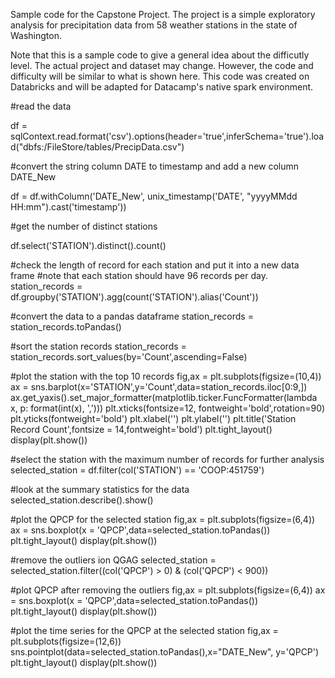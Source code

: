 Sample code for the Capstone Project. The project is a simple exploratory analysis for precipitation data from 58 weather stations in the state of Washington.

Note that this is a sample code to give a general idea about the difficutly level. The actual project and dataset may change. However, the code and difficulty will be similar to what is shown here. This code was created on Databricks and will be adapted for Datacamp's native spark environment. 

#read the data

df = sqlContext.read.format('csv').options(header='true',inferSchema='true').load("dbfs:/FileStore/tables/PrecipData.csv")

#convert the string  column DATE to timestamp and add a new column DATE_New

df = df.withColumn('DATE_New', unix_timestamp('DATE', "yyyyMMdd HH:mm").cast('timestamp'))

#get the number of distinct stations

df.select('STATION').distinct().count()

#check the length of record for each station and put it into a new data frame
#note that each station should have 96 records per day. 
station_records = df.groupby('STATION').agg(count('STATION').alias('Count'))

#convert the data to a pandas dataframe
station_records = station_records.toPandas()

#sort the station records 
station_records = station_records.sort_values(by='Count',ascending=False)

#plot the station with the top 10 records
fig,ax = plt.subplots(figsize=(10,4))
ax = sns.barplot(x='STATION',y='Count',data=station_records.iloc[0:9,])
ax.get_yaxis().set_major_formatter(matplotlib.ticker.FuncFormatter(lambda x, p: format(int(x), ',')))
plt.xticks(fontsize=12, fontweight='bold',rotation=90)
plt.yticks(fontweight='bold')
plt.xlabel('')
plt.ylabel('')
plt.title('Station Record Count',fontsize = 14,fontweight='bold')
plt.tight_layout()
display(plt.show())

#select the station with the maximum number of records for further analysis
selected_station = df.filter(col('STATION') == 'COOP:451759')

#look at the summary statistics for the data 
selected_station.describe().show()

#plot the QPCP for the selected station
fig,ax = plt.subplots(figsize=(6,4))
ax = sns.boxplot(x = 'QPCP',data=selected_station.toPandas())
plt.tight_layout()
display(plt.show())

#remove the outliers ion QGAG
selected_station = selected_station.filter((col('QPCP') > 0) & (col('QPCP') < 900))

#plot QPCP after removing the outliers
fig,ax = plt.subplots(figsize=(6,4))
ax = sns.boxplot(x = 'QPCP',data=selected_station.toPandas())
plt.tight_layout()
display(plt.show())

 #plot the time series for the QPCP at the selected station
fig,ax = plt.subplots(figsize=(12,6))
sns.pointplot(data=selected_station.toPandas(),x="DATE_New", y='QPCP')
plt.tight_layout()
display(plt.show())


